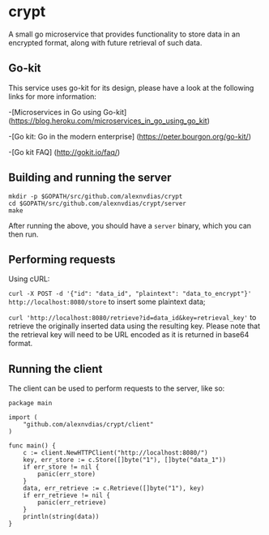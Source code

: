 # crypt

A small go microservice that provides functionality to store data in an encrypted format, along with future retrieval of such data.

## Go-kit

This service uses go-kit for its design, please have a look at the following links for more information:

-[Microservices in Go using Go-kit] (https://blog.heroku.com/microservices_in_go_using_go_kit)

-[Go kit: Go in the modern enterprise] (https://peter.bourgon.org/go-kit/)

-[Go kit FAQ] (http://gokit.io/faq/)

## Building and running the server

    mkdir -p $GOPATH/src/github.com/alexnvdias/crypt
    cd $GOPATH/src/github.com/alexnvdias/crypt/server
    make

After running the above, you should have a `server` binary, which you can then run.

## Performing requests

Using cURL:

`curl -X POST -d '{"id": "data_id", "plaintext": "data_to_encrypt"}' http://localhost:8080/store` to insert some plaintext data;

`curl 'http://localhost:8080/retrieve?id=data_id&key=retrieval_key'` to retrieve the originally inserted data using the resulting key.
Please note that the retrieval key will need to be URL encoded as it is returned in base64 format.

## Running the client

The client can be used to perform requests to the server, like so:

    package main
    
    import (
        "github.com/alexnvdias/crypt/client"
    )
    
    func main() {
        c := client.NewHTTPClient("http://localhost:8080/")
        key, err_store := c.Store([]byte("1"), []byte("data_1"))
        if err_store != nil {
            panic(err_store)
        }
        data, err_retrieve := c.Retrieve([]byte("1"), key)
        if err_retrieve != nil {
            panic(err_retrieve)
        }
        println(string(data))
    }
